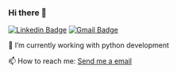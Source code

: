### Hi there 👋

[![Linkedin Badge](https://img.shields.io/badge/-kennedimalheiros-blue?style=flat-square&logo=Linkedin&logoColor=white&link=https://www.linkedin.com/in/kennedimalheiros/)](https://www.linkedin.com/in/kennedimalheiros/)
[![Gmail Badge](https://img.shields.io/badge/-kennedimalheiros@gmail.com-c14438?style=flat-square&logo=Gmail&logoColor=white&link=mailto:kennedimalheiros@gmail.com)](mailto:kennedimalheiros@gmail.com)

🔭 I’m currently working with python development 

📫 How to reach me: [Send me a email](mailto:kennedimalheiros@gmail.com)

<!--
**kennedimalheiros/kennedimalheiros** is a ✨ _special_ ✨ repository because its `README.md` (this file) appears on your GitHub profile.

Here are some ideas to get you started:


- 🌱 I’m currently learning ...
- 👯 I’m looking to collaborate on ...
- 🤔 I’m looking for help with ...
- 💬 Ask me about ...

- 😄 Pronouns: ...
- ⚡ Fun fact: ...
-->
